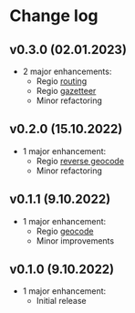 # Change log

## v0.3.0 (02.01.2023)

* 2 major enhancements:
  * Regio [routing](https://api.regio.ee/documentation/#docs/routing_and_directions)
  * Regio [gazetteer](https://api.regio.ee/documentation/#docs/gazetteer)
  * Minor refactoring

## v0.2.0 (15.10.2022)

* 1 major enhancement:
  * Regio [reverse geocode](https://api.regio.ee/documentation/#docs/reverse_geocode)
  * Minor refactoring

## v0.1.1 (9.10.2022)

* 1 major enhancement:
  * Regio [geocode](https://api.regio.ee/documentation/#docs/geocode)
  * Minor improvements

## v0.1.0 (9.10.2022)

* 1 major enhancement:
    * Initial release
